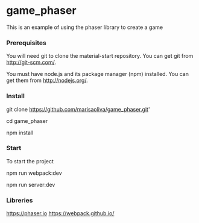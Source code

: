 # game_phaser

This is an example of using the phaser library to create a game

### Prerequisites

You will need git to clone the material-start repository. You can get git from http://git-scm.com/.

You must have node.js and its package manager (npm) installed. You can get them from http://nodejs.org/.

### Install

git clone https://github.com/marisaoliva/game_phaser.git'

cd game_phaser

npm install

### Start

To start the project

npm run webpack:dev

npm run server:dev

### Libreries

https://phaser.io
https://webpack.github.io/
